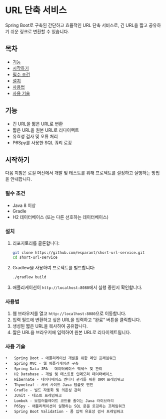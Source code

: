 # URL 단축 서비스

Spring Boot로 구축된 간단하고 효율적인 URL 단축 서비스로, 긴 URL을 짧고 공유하기 쉬운 링크로 변환할 수 있습니다.

## 목차

- [기능](#기능)
- [시작하기](#시작하기)
- [필수 조건](#필수-조건)
- [설치](#설치)
- [사용법](#사용법)
- [사용 기술](#사용-기술)


## 기능

- 긴 URL을 짧은 URL로 변환
- 짧은 URL을 원본 URL로 리다이렉트
- 유효성 검사 및 오류 처리
- P6Spy를 사용한 SQL 쿼리 로깅

## 시작하기

다음 지침은 로컬 머신에서 개발 및 테스트를 위해 프로젝트를 설정하고 실행하는 방법을 안내합니다.

### 필수 조건

- Java 8 이상
- Gradle
- H2 데이터베이스 (또는 다른 선호하는 데이터베이스)

### 설치

1. 리포지토리를 클론합니다:
    ```sh
    git clone https://github.com/esparant/short-url-service.git
    cd short-url-service
    ```

2. Gradlew을 사용하여 프로젝트를 빌드합니다:

    ```sh
    ./gradlew build
    ```

3. 애플리케이션이 `http://localhost:8080`에서 실행 중인지 확인합니다.

### 사용법

1. 웹 브라우저를 열고 `http://localhost:8080`으로 이동합니다.
2. 입력 필드에 변환하고 싶은 URL을 입력하고 "완료" 버튼을 클릭합니다.
3. 생성된 짧은 URL을 복사하여 공유합니다.
4. 짧은 URL을 브라우저에 입력하여 원본 URL로 리다이렉트됩니다.

### 사용 기술
	•	Spring Boot - 애플리케이션 개발을 위한 메인 프레임워크
	•	Spring MVC - 웹 애플리케이션 구축
	•	Spring Data JPA - 데이터베이스 액세스 및 관리
	•	H2 Database - 개발 및 테스트용 인메모리 데이터베이스
	•	Hibernate - 데이터베이스 엔터티 관리를 위한 ORM 프레임워크
	•	Thymeleaf - 서버 사이드 Java 템플릿 엔진
	•	Gradle - 빌드 자동화 및 의존성 관리
	•	JUnit - 테스트 프레임워크
	•	Lombok - 보일러플레이트 코드를 줄이는 Java 라이브러리
	•	P6Spy - 애플리케이션이 실행하는 SQL 문을 로깅하는 프레임워크
	•	Spring Boot Validation - 폼 입력 유효성 검사 프레임워크

